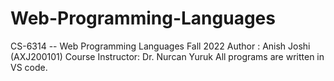 # Web-Programming-Languages
CS-6314 -- Web Programming Languages Fall 2022
Author : Anish Joshi (AXJ200101)
Course Instructor: Dr. Nurcan Yuruk
All programs are written in VS code.
